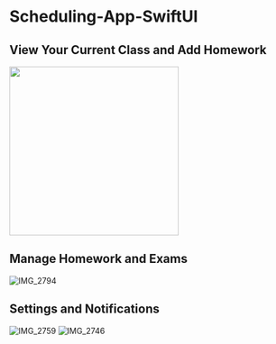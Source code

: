 # Scheduling-App-SwiftUI

## View Your Current Class and Add Homework
<img src="https://user-images.githubusercontent.com/50339306/141167429-b45742d5-9ee3-4a63-b3c6-e9b2a4f9eedc.PNG" width="300">

## Manage Homework and Exams
![IMG_2794](https://user-images.githubusercontent.com/50339306/141167602-d6afbe27-917a-4cc0-aced-e3720f176335.PNG)

## Settings and Notifications
![IMG_2759](https://user-images.githubusercontent.com/50339306/141167696-94f3fa6c-fb2e-41ed-a52d-9acb572c119e.PNG)
![IMG_2746](https://user-images.githubusercontent.com/50339306/141167780-dac39082-5e87-465e-898a-71c9f0df54de.jpg)
